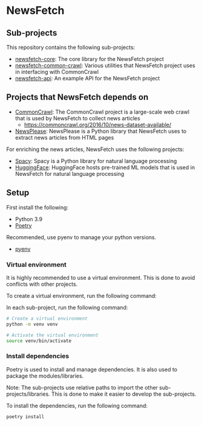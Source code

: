 # NewsFetch

## Sub-projects

This repository contains the following sub-projects:

* [newsfetch-core](./newsfetch-core): The core library for the NewsFetch project
* [newsfetch-common-crawl](./newsfetch-common-crawl): Various utilities that NewsFetch project uses in interfacing with CommonCrawl
* [newsfetch-api](./newsfetch-api): An example API for the NewsFetch project

## Projects that NewsFetch depends on

* [CommonCrawl](https://commoncrawl.org): The CommonCrawl project is a large-scale web crawl that is used by NewsFetch to collect news articles
  * https://commoncrawl.org/2016/10/news-dataset-available/ 
* [NewsPlease](https://github.com/fhamborg/news-please): NewsPlease is a Python library that NewsFetch uses to extract news articles from HTML pages

For enriching the news articles, NewsFetch uses the following projects:
* [Spacy](https://spacy.io): Spacy is a Python library for natural language processing
* [HuggingFace](https://huggingface.co): HuggingFace hosts pre-trained ML models that is used in NewsFetch for natural language processing


## Setup

First install the following:

* Python 3.9
* [Poetry](https://python-poetry.org/docs/#installation)

Recommended, use pyenv to manage your python versions.

* [pyenv](https://github.com/pyenv/pyenv)

### Virtual environment

It is highly recommended to use a virtual environment. This is done to avoid conflicts with other projects.

To create a virtual environment, run the following command:

In each sub-project, run the following command:

```bash
# Create a virtual environment
python -m venv venv

# Activate the virtual environment
source venv/bin/activate
```
### Install dependencies

Poetry is used to install and manage dependencies. It is also used to package the modules/libraries.

Note: The sub-projects use relative paths to import the other sub-projects/libraries. 
This is done to make it easier to develop the sub-projects. 

To install the dependencies, run the following command:

```bash
poetry install
```